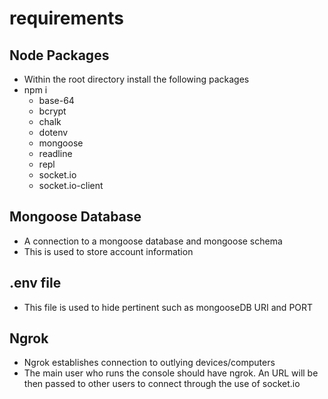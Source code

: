 # requirements

## Node Packages

- Within the root directory install the following packages
- npm i
  - base-64
  - bcrypt
  - chalk
  - dotenv
  - mongoose
  - readline
  - repl
  - socket.io
  - socket.io-client

## Mongoose Database

- A connection to a mongoose database and mongoose schema
- This is used to store account information

## .env file

- This file is used to hide pertinent such as mongooseDB URI and PORT

## Ngrok

- Ngrok establishes connection to outlying devices/computers
- The main user who runs the console should have ngrok. An URL will be then passed to other users to connect through the use of socket.io